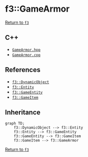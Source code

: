 # f3::GameArmor

[Return to `f3`](/docs/f3.md)

## C++

- [`GameArmor.hpp`](/c++/include/GameArmor.hpp)
- [`GameArmor.cpp`](/c++/source/GameArmor.cpp)

## References

- [`f3::DynamicObject`](/docs/f3/DynamicObject.md)
- [`f3::Entity`](/docs/f3/Entity.md)
- [`f3::GameEntity`](/docs/f3/GameEntity.md)
- [`f3::GameItem`](/docs/f3/GameItem.md)

## Inheritance

```mermaid
graph TD;
    f3::DynamicObject --> f3::Entity
    f3::Entity --> f3::GameEntity
    f3::GameEntity --> f3::GameItem
    f3::GameItem --> f3::GameArmor
```

[Return to `f3`](/docs/f3.md)